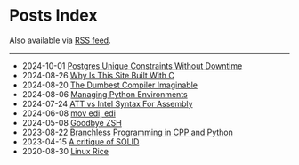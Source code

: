# Posts Index

Also available via [RSS feed](https://marcelofern.com/feed).

---

- 2024-10-01 [Postgres Unique Constraints Without Downtime](posts/postgres/unique-constraints-without-downtime/index.md)
- 2024-08-26 [Why Is This Site Built With C](posts/c/why-is-this-site-built-with-c/index.md)
- 2024-08-20 [The Dumbest Compiler Imaginable](posts/python/the-dumbest-compiler-imaginable/index.md)
- 2024-08-06 [Managing Python Environments](posts/python/managing-python-environments/index.md)
- 2024-07-24 [ATT vs Intel Syntax For Assembly](posts/asm/att-vs-intel-syntax/index.md)
- 2024-06-08 [mov edi, edi](posts/asm/mov_edi_edi/index.md)
- 2024-05-08 [Goodbye ZSH](posts/linux/goodbye_zsh/index.md)
- 2023-08-22 [Branchless Programming in CPP and Python](posts/cpp/branchless_programming/index.md)
- 2023-04-15 [A critique of SOLID](posts/software-design/a-critique-of-solid/index.md)
- 2020-08-30 [Linux Rice](posts/linux/rice/index.md)
